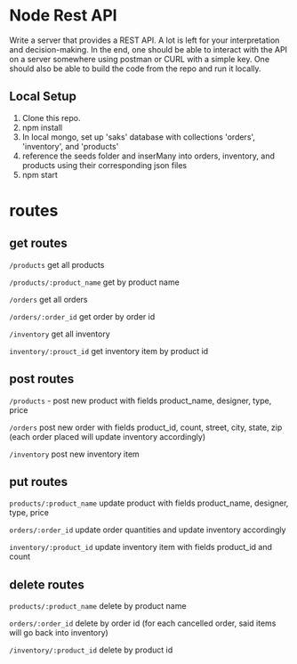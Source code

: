 # Node Rest API

Write a server that provides a REST API. A lot is left for your interpretation and decision-making. In the end, one should be able to interact with the API on a server somewhere using postman or CURL with a simple key. One should also be able to build the code from the repo and run it locally.

## Local Setup

1. Clone this repo.
2. npm install
3. In local mongo, set up 'saks' database with collections 'orders', 'inventory', and 'products'
4. reference the seeds folder and inserMany into orders, inventory, and products using their corresponding json files
5. npm start

# routes

## get routes

`/products` get all products

`/products/:product_name` get by product name

`/orders` get all orders

`/orders/:order_id` get order by order id

`/inventory` get all inventory

`inventory/:prouct_id` get inventory item by product id

## post routes

`/products` - post new product with fields product_name, designer, type, price

`/orders` post new order with fields product_id, count, street, city, state, zip (each order placed will update inventory accordingly)

`/inventory` post new inventory item

## put routes

`products/:product_name` update product with fields product_name, designer, type, price

`orders/:order_id` update order quantities and update inventory accordingly

`inventory/:product_id` update inventory item with fields product_id and count

## delete routes

`products/:product_name` delete by product name

`orders/:order_id` delete by order id (for each cancelled order, said items will go back into inventory)

`/inventory/:product_id` delete by product id
